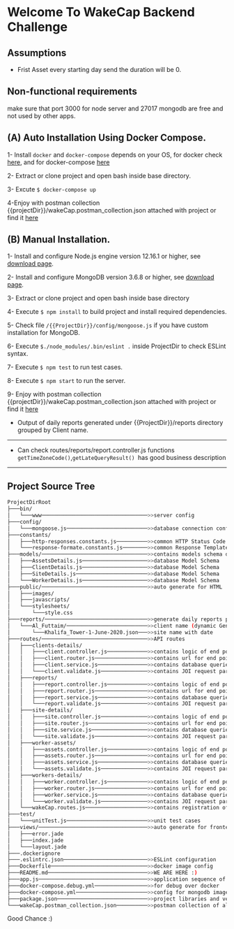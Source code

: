 # Welcome To WakeCap Backend Challenge

## Assumptions
* Frist Asset every starting day send the duration will be 0.

## Non-functional requirements
make sure that port 3000 for node server and 27017 mongodb are free and not used by other apps.

## (A) Auto Installation Using Docker Compose.
1- Install ```docker``` and ```docker-compose``` depends on your OS,  for docker check [here](https://docs.docker.com/get-docker/), and for docker-compose [here](https://docs.docker.com/compose/install/)

2- Extract or clone project and open bash inside base directory.

3- Excute ```$ docker-compose up```

4-Enjoy with postman collection {{projectDir}}/wakeCap.postman_collection.json attached with project or find it [here](https://www.getpostman.com/collections/d1559ea2b200bd7a3ac3)


## (B) Manual Installation.

1- Install and configure Node.js engine version 12.16.1 or higher, see [download page](https://nodejs.org/en/download/).

2- Install and configure MongoDB version 3.6.8 or higher, see [download page](https://www.mongodb.com/try/download).

3- Extract or clone project and open bash inside base directory

4- Execute ```$ npm install``` to build project and install required dependencies.

5- Check file ```/{{ProjectDir}}/config/mongoose.js``` if you have custom installation for MongoDB.

6- Execute ```$./node_modules/.bin/eslint .``` inside ProjectDir to check ESLint syntax.

7- Execute ```$ npm test``` to run test cases.

8- Execute ```$ npm start``` to run the server.

9- Enjoy with postman collection {{projectDir}}/wakeCap.postman_collection.json attached with project or find it [here](https://www.getpostman.com/collections/d1559ea2b200bd7a3ac3)

* Output of daily reports generated under {{ProjectDir}}/reports directory grouped by Client name. 

***

* Can check routes/reports/report.controller.js functions ```getTimeZoneCode()```,```getLateQueryResult() ```has good business description 


***
## Project Source Tree


```bash
ProjectDirRoot
├───bin/
│   └───www──────────────────────────────────>>server config
├───config/
│   └───mongoose.js──────────────────────────>>database connection config
├───constants/
│   ├───http-responses.constants.js──────────>>common HTTP Status Code definition 
│   └───response-formate.constants.js────────>>common Response Template formate
├───models/──────────────────────────────────>>contains models schema definitions
│   ├───AssetsDetails.js─────────────────────>>database Model Schema
│   ├───ClientDetails.js─────────────────────>>database Model Schema
│   ├───SiteDetails.js───────────────────────>>database Model Schema
│   └───WorkerDetails.js─────────────────────>>database Model Schema
├───public/──────────────────────────────────>>auto generate for HTML
│   ├───images/
│   ├───javascripts/
│   └───stylesheets/
│       └───style.css
├───reports/─────────────────────────────────>>generate daily reports path
│   └───Al_Futtaim/──────────────────────────>>client name (dynamic Generated)
│       └───Khalifa_Tower-1-June-2020.json───>>site name with date
├───routes/──────────────────────────────────>>API routes
│   ├───clients-details/
│   │   ├───client.controller.js─────────────>>contains logic of end point
│   │   ├───client.router.js─────────────────>>contains url for end point
│   │   ├───client.service.js────────────────>>contains database queries
│   │   └───client.validate.js───────────────>>contains JOI request params validation
│   ├───reports/
│   │   ├───report.controller.js─────────────>>contains logic of end point
│   │   ├───report.router.js─────────────────>>contains url for end point
│   │   ├───report.service.js────────────────>>contains database queries
│   │   └───report.validate.js───────────────>>contains JOI request params validation
│   ├───site-details/
│   │   ├───site.controller.js───────────────>>contains logic of end point
│   │   ├───site.router.js───────────────────>>contains url for end point
│   │   ├───site.service.js──────────────────>>contains database queries
│   │   └───site.validate.js─────────────────>>contains JOI request params validation
│   ├───worker-assets/
│   │   ├───assets.controller.js─────────────>>contains logic of end point
│   │   ├───assets.router.js─────────────────>>contains url for end point
│   │   ├───assets.service.js────────────────>>contains database queries
│   │   └───assets.validate.js───────────────>>contains JOI request params validation
│   ├───workers-details/
│   │   ├───worker.controller.js─────────────>>contains logic of end point
│   │   ├───worker.router.js─────────────────>>contains url for end point
│   │   ├───worker.service.js────────────────>>contains database queries
│   │   └───worker.validate.js───────────────>>contains JOI request params validation
│   └───wakeCap.routes.js────────────────────>>contains registration of all routers files
├───test/
│   └───unitTest.js──────────────────────────>>unit test cases
├───views/───────────────────────────────────>>auto generate for frontend
│   ├───error.jade
│   ├───index.jade
│   └───layout.jade
├───.dockerignore
├───.eslintrc.json───────────────────────────>>ESLint configuration
├───Dockerfile───────────────────────────────>>docker image config
├───README.md────────────────────────────────>>WE ARE HERE :) 
├───app.js───────────────────────────────────>>application sequence of middlewares
├───docker-compose.debug.yml─────────────────>>for debug over docker
├───docker-compose.yml───────────────────────>>config for mongodb image and wake-cape node image
├───package.json─────────────────────────────>>project libraries and versions
└───wakeCap.postman_collection.json──────────>>postman collection of all end points
```
Good Chance :)
